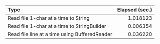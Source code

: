 | Type      | Elapsed (sec.) |
| :------------| -----:|
| Read file 1-char at a time to String       | 1.018123 |
| Read file 1-char at a time to StringBuilder      |   0.006354 |
| Read file line at a time using BufferedReader  |  0.036220 |